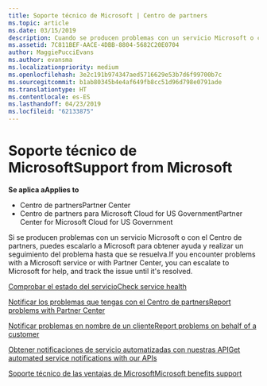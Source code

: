 ```yaml
---
title: Soporte técnico de Microsoft | Centro de partners
ms.topic: article
ms.date: 03/15/2019
description: Cuando se producen problemas con un servicio Microsoft o con el Centro de partners, puedes escalarlo a Microsoft para obtener ayuda y realizar un seguimiento del problema hasta que se resuelva.
ms.assetid: 7C811BEF-AACE-4DBB-8804-5682C20E0704
author: MaggiePucciEvans
ms.author: evansma
ms.localizationpriority: medium
ms.openlocfilehash: 3e2c191b974347aed5716629e53b7d6f99700b7c
ms.sourcegitcommit: b1ab80345b4e4af649fb8cc51d96d798e0791ade
ms.translationtype: HT
ms.contentlocale: es-ES
ms.lasthandoff: 04/23/2019
ms.locfileid: "62133875"
---
```

# <a name="support-from-microsoft"></a><span data-ttu-id="c2fdc-103">Soporte técnico de Microsoft</span><span class="sxs-lookup"><span data-stu-id="c2fdc-103">Support from Microsoft</span></span>

<span data-ttu-id="c2fdc-104">**Se aplica a**</span><span class="sxs-lookup"><span data-stu-id="c2fdc-104">**Applies to**</span></span>

-  <span data-ttu-id="c2fdc-105">Centro de partners</span><span class="sxs-lookup"><span data-stu-id="c2fdc-105">Partner Center</span></span>
-  <span data-ttu-id="c2fdc-106">Centro de partners para Microsoft Cloud for US Government</span><span class="sxs-lookup"><span data-stu-id="c2fdc-106">Partner Center for Microsoft Cloud for US Government</span></span>


<span data-ttu-id="c2fdc-107">Si se producen problemas con un servicio Microsoft o con el Centro de partners, puedes escalarlo a Microsoft para obtener ayuda y realizar un seguimiento del problema hasta que se resuelva.</span><span class="sxs-lookup"><span data-stu-id="c2fdc-107">If you encounter problems with a Microsoft service or with Partner Center, you can escalate to Microsoft for help, and track the issue until it's resolved.</span></span>

[<span data-ttu-id="c2fdc-108">Comprobar el estado del servicio</span><span class="sxs-lookup"><span data-stu-id="c2fdc-108">Check service health</span></span>](check-service-health.md)

[<span data-ttu-id="c2fdc-109">Notificar los problemas que tengas con el Centro de partners</span><span class="sxs-lookup"><span data-stu-id="c2fdc-109">Report problems with Partner Center</span></span>](report-problems-with-partner-center.md)

[<span data-ttu-id="c2fdc-110">Notificar problemas en nombre de un cliente</span><span class="sxs-lookup"><span data-stu-id="c2fdc-110">Report problems on behalf of a customer</span></span>](report-problems-on-behalf-of-a-customer.md)

[<span data-ttu-id="c2fdc-111">Obtener notificaciones de servicio automatizadas con nuestras API</span><span class="sxs-lookup"><span data-stu-id="c2fdc-111">Get automated service notifications with our APIs</span></span>](get-automated-service-notifications-with-our-apis.md)

[<span data-ttu-id="c2fdc-112">Soporte técnico de las ventajas de Microsoft</span><span class="sxs-lookup"><span data-stu-id="c2fdc-112">Microsoft benefits support</span></span>](https://partner.microsoft.com/support/contact-support)

 

 



